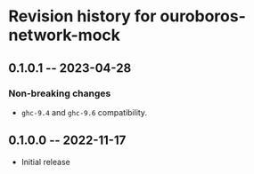 # Revision history for ouroboros-network-mock

## 0.1.0.1 -- 2023-04-28

###  Non-breaking changes

* `ghc-9.4` and `ghc-9.6` compatibility.

## 0.1.0.0 -- 2022-11-17

* Initial release
